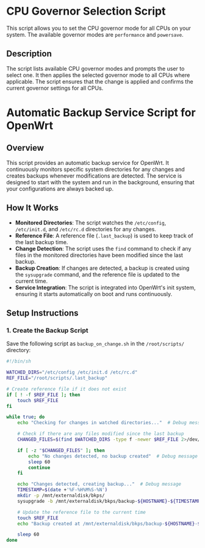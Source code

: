 # CPU Governor Selection Script

This script allows you to set the CPU governor mode for all CPUs on your system. The available governor modes are `performance` and `powersave`.

## Description

The script lists available CPU governor modes and prompts the user to select one. It then applies the selected governor mode to all CPUs where applicable. The script ensures that the change is applied and confirms the current governor settings for all CPUs.

# Automatic Backup Service Script for OpenWrt

## Overview

This script provides an automatic backup service for OpenWrt. It continuously monitors specific system directories for any changes and creates backups whenever modifications are detected. The service is designed to start with the system and run in the background, ensuring that your configurations are always backed up.

## How It Works

- **Monitored Directories**: The script watches the `/etc/config`, `/etc/init.d`, and `/etc/rc.d` directories for any changes.
- **Reference File**: A reference file (`.last_backup`) is used to keep track of the last backup time.
- **Change Detection**: The script uses the `find` command to check if any files in the monitored directories have been modified since the last backup.
- **Backup Creation**: If changes are detected, a backup is created using the `sysupgrade` command, and the reference file is updated to the current time.
- **Service Integration**: The script is integrated into OpenWrt's init system, ensuring it starts automatically on boot and runs continuously.

## Setup Instructions

### 1. Create the Backup Script

Save the following script as `backup_on_change.sh` in the `/root/scripts/` directory:

```sh
#!/bin/sh

WATCHED_DIRS="/etc/config /etc/init.d /etc/rc.d"
REF_FILE="/root/scripts/.last_backup"

# Create reference file if it does not exist
if [ ! -f $REF_FILE ]; then
    touch $REF_FILE
fi

while true; do
    echo "Checking for changes in watched directories..."  # Debug message

    # Check if there are any files modified since the last backup
    CHANGED_FILES=$(find $WATCHED_DIRS -type f -newer $REF_FILE 2>/dev/null)

    if [ -z "$CHANGED_FILES" ]; then
        echo "No changes detected, no backup created"  # Debug message
        sleep 60
        continue
    fi

    echo "Changes detected, creating backup..."  # Debug message
    TIMESTAMP=$(date +'%F-%H%M%S-%N')
    mkdir -p /mnt/externaldisk/bkps/
    sysupgrade -b /mnt/externaldisk/bkps/backup-${HOSTNAME}-${TIMESTAMP}.tar.gz

    # Update the reference file to the current time
    touch $REF_FILE
    echo "Backup created at /mnt/externaldisk/bkps/backup-${HOSTNAME}-${TIMESTAMP}.tar.gz"  # Debug message

    sleep 60
done
